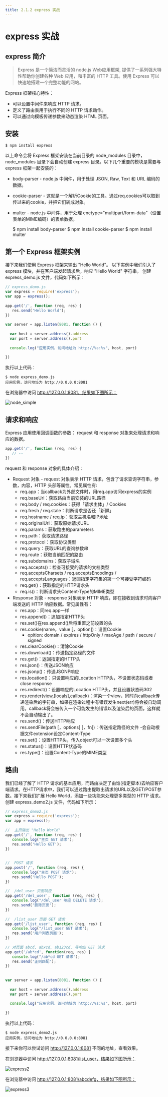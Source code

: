 ```yaml
---
title: 2.1.2 express 实战
---
```


# express 实战

## express 简介

> Express 是一个简洁而灵活的 node.js Web应用框架, 提供了一系列强大特性帮助你创建各种 Web 应用，和丰富的 HTTP 工具。使用 Express 可以快速地搭建一个完整功能的网站。

Express 框架核心特性：

* 可以设置中间件来响应 HTTP 请求。
* 定义了路由表用于执行不同的 HTTP 请求动作。 
* 可以通过向模板传递参数来动态渲染 HTML 页面。

## 安装

    $ npm install express

以上命令会将 Express 框架安装在当前目录的 node_modules 目录中， node_modules 目录下会自动创建 express 目录。以下几个重要的模块是需要与 express 框架一起安装的：

* body-parser - node.js 中间件，用于处理 JSON, Raw, Text 和 URL 编码的数据。
* cookie-parser - 这就是一个解析Cookie的工具。通过req.cookies可以取到传过来的cookie，并把它们转成对象。
* multer - node.js 中间件，用于处理 enctype="multipart/form-data"（设置表单的MIME编码）的表单数据。

    $ npm install body-parser
    $ npm install cookie-parser
    $ npm install multer

## 第一个 Express 框架实例

接下来我们使用 Express 框架来输出 "Hello World"。
以下实例中我们引入了 express 模块，并在客户端发起请求后，响应 "Hello World" 字符串。
创建 express_demo.js 文件，代码如下所示：

```js
// express_demo.js
var express = require('express');
var app = express();
 
app.get('/', function (req, res) {
   res.send('Hello World');
})
 
var server = app.listen(8081, function () {
 
  var host = server.address().address
  var port = server.address().port
 
  console.log("应用实例，访问地址为 http://%s:%s", host, port)
 
})
```

执行以上代码：

    $ node express_demo.js 
    应用实例，访问地址为 http://0.0.0.0:8081

在浏览器中访问 http://127.0.0.1:8081，结果如下图所示：

![node_simple](../img/nodejs_sample.jpg)

## 请求和响应

Express 应用使用回调函数的参数： request 和 response 对象来处理请求和响应的数据。

```js
app.get('/', function (req, res) {
   // --
})
```

request 和 response 对象的具体介绍：

- Request 对象 - request 对象表示 HTTP 请求，包含了请求查询字符串，参数，内容，HTTP 头部等属性。常见属性有:
    - req.app：当callback为外部文件时，用req.app访问express的实例
    - req.baseUrl：获取路由当前安装的URL路径
    - req.body / req.cookies：获得「请求主体」/ Cookies
    - req.fresh / req.stale：判断请求是否还「新鲜」
    - req.hostname / req.ip：获取主机名和IP地址
    - req.originalUrl：获取原始请求URL
    - req.params：获取路由的parameters
    - req.path：获取请求路径
    - req.protocol：获取协议类型
    - req.query：获取URL的查询参数串
    - req.route：获取当前匹配的路由
    - req.subdomains：获取子域名
    - req.accepts()：检查可接受的请求的文档类型
    - req.acceptsCharsets / req.acceptsEncodings / req.acceptsLanguages：返回指定字符集的第一个可接受字符编码
    - req.get()：获取指定的HTTP请求头
    - req.is()：判断请求头Content-Type的MIME类型
- Response 对象 - response 对象表示 HTTP 响应，即在接收到请求时向客户端发送的 HTTP 响应数据。常见属性有：
    - res.app：同req.app一样
    - res.append()：追加指定HTTP头
    - res.set()在res.append()后将重置之前设置的头
    - res.cookie(name，value [，option])：设置Cookie
        - opition: domain / expires / httpOnly / maxAge / path / secure / signed
    - res.clearCookie()：清除Cookie
    - res.download()：传送指定路径的文件
    - res.get()：返回指定的HTTP头
    - res.json()：传送JSON响应
    - res.jsonp()：传送JSONP响应
    - res.location()：只设置响应的Location HTTP头，不设置状态码或者close response
    - res.redirect()：设置响应的Location HTTP头，并且设置状态码302
    - res.render(view,[locals],callback)：渲染一个view，同时向callback传递渲染后的字符串，如果在渲染过程中有错误发生next(err)将会被自动调用。callback将会被传入一个可能发生的错误以及渲染后的页面，这样就不会自动输出了。
    - res.send()：传送HTTP响应
    - res.sendFile(path [，options] [，fn])：传送指定路径的文件 -会自动根据文件extension设定Content-Type
    - res.set()：设置HTTP头，传入object可以一次设置多个头
    - res.status()：设置HTTP状态码
    - res.type()：设置Content-Type的MIME类型

## 路由

我们已经了解了 HTTP 请求的基本应用，而路由决定了由谁(指定脚本)去响应客户端请求。在HTTP请求中，我们可以通过路由提取出请求的URL以及GET/POST参数。接下来我们扩展 Hello World，添加一些功能来处理更多类型的 HTTP 请求。创建 express_demo2.js 文件，代码如下所示：

```js
// express_demo2.js
var express = require('express');
var app = express();
 
//  主页输出 "Hello World"
app.get('/', function (req, res) {
   console.log("主页 GET 请求");
   res.send('Hello GET');
})
 
 
//  POST 请求
app.post('/', function (req, res) {
   console.log("主页 POST 请求");
   res.send('Hello POST');
})
 
//  /del_user 页面响应
app.get('/del_user', function (req, res) {
   console.log("/del_user 响应 DELETE 请求");
   res.send('删除页面');
})
 
//  /list_user 页面 GET 请求
app.get('/list_user', function (req, res) {
   console.log("/list_user GET 请求");
   res.send('用户列表页面');
})
 
// 对页面 abcd, abxcd, ab123cd, 等响应 GET 请求
app.get('/ab*cd', function(req, res) {   
   console.log("/ab*cd GET 请求");
   res.send('正则匹配');
})
 
 
var server = app.listen(8081, function () {
 
  var host = server.address().address
  var port = server.address().port
 
  console.log("应用实例，访问地址为 http://%s:%s", host, port)
 
})
```

执行以上代码：

    $ node express_demo2.js 
    应用实例，访问地址为 http://0.0.0.0:8081

接下来你可以尝试访问 http://127.0.0.1:8081 不同的地址，查看效果。

在浏览器中访问 http://127.0.0.1:8081/list_user，结果如下图所示：

![express2](../img/express2.jpg)

在浏览器中访问 http://127.0.0.1:8081/abcdefg，结果如下图所示：

![express3](../img/express3.jpg)
